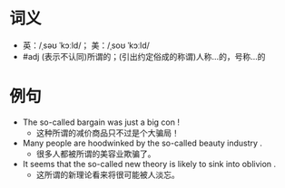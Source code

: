 # 词义
- 英：/ˌsəʊ ˈkɔːld/； 美：/ˌsoʊ ˈkɔːld/
- #adj (表示不认同)所谓的；(引出约定俗成的称谓)人称…的，号称…的
# 例句
- The so-called bargain was just a big con !
	- 这种所谓的减价商品只不过是个大骗局！
- Many people are hoodwinked by the so-called beauty industry .
	- 很多人都被所谓的美容业欺骗了。
- It seems that the so-called new theory is likely to sink into oblivion .
	- 这所谓的新理论看来将很可能被人淡忘。
